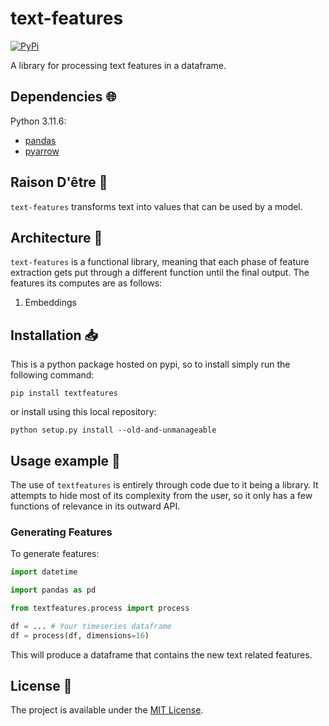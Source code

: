 # text-features

<a href="https://pypi.org/project/textfeatures/">
    <img alt="PyPi" src="https://img.shields.io/pypi/v/textfeatures">
</a>

A library for processing text features in a dataframe.

## Dependencies :globe_with_meridians:

Python 3.11.6:

- [pandas](https://pandas.pydata.org/)
- [pyarrow](https://arrow.apache.org/docs/python/index.html)

## Raison D'être :thought_balloon:

`text-features` transforms text into values that can be used by a model.

## Architecture :triangular_ruler:

`text-features` is a functional library, meaning that each phase of feature extraction gets put through a different function until the final output. The features its computes are as follows:

1. Embeddings

## Installation :inbox_tray:

This is a python package hosted on pypi, so to install simply run the following command:

`pip install textfeatures`

or install using this local repository:

`python setup.py install --old-and-unmanageable`

## Usage example :eyes:

The use of `textfeatures` is entirely through code due to it being a library. It attempts to hide most of its complexity from the user, so it only has a few functions of relevance in its outward API.

### Generating Features

To generate features:

```python
import datetime

import pandas as pd

from textfeatures.process import process

df = ... # Your timeseries dataframe
df = process(df, dimensions=16)
```

This will produce a dataframe that contains the new text related features.

## License :memo:

The project is available under the [MIT License](LICENSE).
